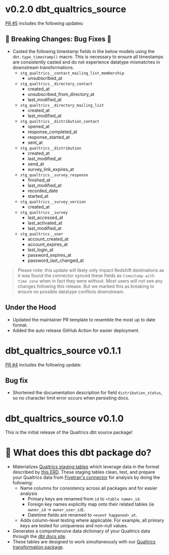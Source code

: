 # v0.2.0 dbt_qualtrics_source

[PR #5](https://github.com/fivetran/dbt_qualtrics_source/pull/5) includes the following updates: 

## 🚨 Breaking Changes: Bug Fixes 🚨
- Casted the following timestamp fields in the below models using the `dbt.type_timestamp()` macro. This is necessary to ensure all timestamps are consistently casted and do not experience datatype mismatches in downstream transformations.
    - `stg_qualtrics__contact_mailing_list_membership`
        - unsubscribed_at
    - `stg_qualtrics__directory_contact`
        - created_at
        - unsubscribed_from_directory_at
        - last_modified_at
    - `stg_qualtrics__directory_mailing_list`
        - created_at
        - last_modified_at
    - `stg_qualtrics__distribution_contact`
        - opened_at
        - response_completed_at
        - response_started_at
        - sent_at
    - `stg_qualtrics__distribution`
        - created_at
        - last_modified_at
        - send_at
        - survey_link_expires_at
    - `stg_qualtrics__survey_response`
        - finished_at
        - last_modified_at
        - recorded_date
        - started_at
    - `stg_qualtrics__survey_version`
        - created_at
    - `stg_qualtrics__survey`
        - last_accessed_at
        - last_activated_at
        - last_modified_at
    - `stg_qualtrics__user`
        - account_created_at
        - account_expires_at
        - last_login_at
        - password_expires_at
        - password_last_changed_at

> Please note: this update will likely only impact Redshift destinations as it was found the connector synced these fields as `timestamp with time zone` when in fact they were without. Most users will not see any changes following this release. But we marked this as breaking to ensure no possible datatype conflicts downstream.

## Under the Hood
- Updated the maintainer PR template to resemble the most up to date format.
- Added the auto release GitHub Action for easier deployment.

# dbt_qualtrics_source v0.1.1
[PR #4](https://github.com/fivetran/dbt_qualtrics_source/pull/4) includes the following update:
## Bug fix
- Shortened the documentation description for field `distribution_status`, so no character limit error occurs when persisting docs.

# dbt_qualtrics_source v0.1.0
This is the initial release of the Qualtrics dbt source package!

# 📣 What does this dbt package do?
<!--section="qualtrics_source_model"-->
- Materializes [Qualtrics staging tables](https://fivetran.github.io/dbt_qualtrics_source/#!/overview/github_source/models/?g_v=1) which leverage data in the format described by [this ERD](https://fivetran.com/docs/applications/qualtrics/#schemainformation). These staging tables clean, test, and prepare your Qualtrics data from [Fivetran's connector](https://fivetran.com/docs/applications/qualtrics) for analysis by doing the following:
  - Name columns for consistency across all packages and for easier analysis
    - Primary keys are renamed from `id` to `<table name>_id`. 
    - Foreign key names explicitly map onto their related tables (ie `owner_id` -> `owner_user_id`).
    - Datetime fields are renamed to `<event happened>_at`.
  - Adds column-level testing where applicable. For example, all primary keys are tested for uniqueness and non-null values.
- Generates a comprehensive data dictionary of your Qualtrics data through the [dbt docs site](https://fivetran.github.io/dbt_qualtrics_source/).
- These tables are designed to work simultaneously with our [Qualtrics transformation package](https://github.com/fivetran/dbt_qualtrics).

